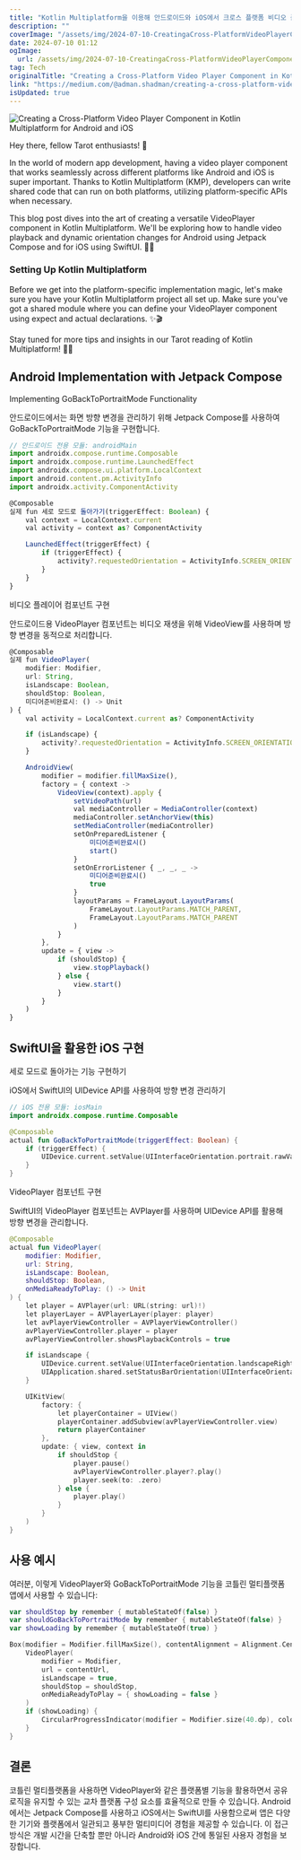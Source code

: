 ```yaml
---
title: "Kotlin Multiplatform을 이용해 안드로이드와 iOS에서 크로스 플랫폼 비디오 플레이어 컴포넌트 만드는 방법"
description: ""
coverImage: "/assets/img/2024-07-10-CreatingaCross-PlatformVideoPlayerComponentinKotlinMultiplatformAndroidIOS_0.png"
date: 2024-07-10 01:12
ogImage:
  url: /assets/img/2024-07-10-CreatingaCross-PlatformVideoPlayerComponentinKotlinMultiplatformAndroidIOS_0.png
tag: Tech
originalTitle: "Creating a Cross-Platform Video Player Component in Kotlin Multiplatform Android IOS"
link: "https://medium.com/@adman.shadman/creating-a-cross-platform-video-player-component-in-kotlin-multiplatform-android-ios-9d79174aa2ca"
isUpdated: true
---
```


![Creating a Cross-Platform Video Player Component in Kotlin Multiplatform for Android and iOS](/assets/img/2024-07-10-CreatingaCross-PlatformVideoPlayerComponentinKotlinMultiplatformAndroidIOS_0.png)

Hey there, fellow Tarot enthusiasts! 🌟

In the world of modern app development, having a video player component that works seamlessly across different platforms like Android and iOS is super important. Thanks to Kotlin Multiplatform (KMP), developers can write shared code that can run on both platforms, utilizing platform-specific APIs when necessary.

This blog post dives into the art of creating a versatile VideoPlayer component in Kotlin Multiplatform. We'll be exploring how to handle video playback and dynamic orientation changes for Android using Jetpack Compose and for iOS using SwiftUI. 📱✨

### Setting Up Kotlin Multiplatform

Before we get into the platform-specific implementation magic, let's make sure you have your Kotlin Multiplatform project all set up. Make sure you've got a shared module where you can define your VideoPlayer component using expect and actual declarations. ✨🎬

Stay tuned for more tips and insights in our Tarot reading of Kotlin Multiplatform! 🔮✨

<!-- cozy-coder - 수평 -->

<ins class="adsbygoogle"
     style="display:block"
     data-ad-client="ca-pub-4877378276818686"
     data-ad-slot="1107185301"
     data-ad-format="auto"
     data-full-width-responsive="true"></ins>

<script>
     (adsbygoogle = window.adsbygoogle || []).push({});
</script>

## Android Implementation with Jetpack Compose

Implementing GoBackToPortraitMode Functionality

안드로이드에서는 화면 방향 변경을 관리하기 위해 Jetpack Compose를 사용하여 GoBackToPortraitMode 기능을 구현합니다.

<!-- cozy-coder - 수평 -->

<ins class="adsbygoogle"
     style="display:block"
     data-ad-client="ca-pub-4877378276818686"
     data-ad-slot="1107185301"
     data-ad-format="auto"
     data-full-width-responsive="true"></ins>

<script>
     (adsbygoogle = window.adsbygoogle || []).push({});
</script>

```js
// 안드로이드 전용 모듈: androidMain
import androidx.compose.runtime.Composable
import androidx.compose.runtime.LaunchedEffect
import androidx.compose.ui.platform.LocalContext
import android.content.pm.ActivityInfo
import androidx.activity.ComponentActivity

@Composable
실제 fun 세로 모드로 돌아가기(triggerEffect: Boolean) {
    val context = LocalContext.current
    val activity = context as? ComponentActivity

    LaunchedEffect(triggerEffect) {
        if (triggerEffect) {
            activity?.requestedOrientation = ActivityInfo.SCREEN_ORIENTATION_PORTRAIT
        }
    }
}
```

비디오 플레이어 컴포넌트 구현

안드로이드용 VideoPlayer 컴포넌트는 비디오 재생을 위해 VideoView를 사용하며 방향 변경을 동적으로 처리합니다.

```js
@Composable
실제 fun VideoPlayer(
    modifier: Modifier,
    url: String,
    isLandscape: Boolean,
    shouldStop: Boolean,
    미디어준비완료시: () -> Unit
) {
    val activity = LocalContext.current as? ComponentActivity

    if (isLandscape) {
        activity?.requestedOrientation = ActivityInfo.SCREEN_ORIENTATION_LANDSCAPE
    }

    AndroidView(
        modifier = modifier.fillMaxSize(),
        factory = { context ->
            VideoView(context).apply {
                setVideoPath(url)
                val mediaController = MediaController(context)
                mediaController.setAnchorView(this)
                setMediaController(mediaController)
                setOnPreparedListener {
                    미디어준비완료시()
                    start()
                }
                setOnErrorListener { _, _, _ ->
                    미디어준비완료시()
                    true
                }
                layoutParams = FrameLayout.LayoutParams(
                    FrameLayout.LayoutParams.MATCH_PARENT,
                    FrameLayout.LayoutParams.MATCH_PARENT
                )
            }
        },
        update = { view ->
            if (shouldStop) {
                view.stopPlayback()
            } else {
                view.start()
            }
        }
    )
}
```

<!-- cozy-coder - 수평 -->

<ins class="adsbygoogle"
     style="display:block"
     data-ad-client="ca-pub-4877378276818686"
     data-ad-slot="1107185301"
     data-ad-format="auto"
     data-full-width-responsive="true"></ins>

<script>
     (adsbygoogle = window.adsbygoogle || []).push({});
</script>

## SwiftUI을 활용한 iOS 구현

세로 모드로 돌아가는 기능 구현하기

iOS에서 SwiftUI의 UIDevice API를 사용하여 방향 변경 관리하기

```kotlin
// iOS 전용 모듈: iosMain
import androidx.compose.runtime.Composable

@Composable
actual fun GoBackToPortraitMode(triggerEffect: Boolean) {
    if (triggerEffect) {
        UIDevice.current.setValue(UIInterfaceOrientation.portrait.rawValue, forKey: "orientation")
    }
}
```

<!-- cozy-coder - 수평 -->

<ins class="adsbygoogle"
     style="display:block"
     data-ad-client="ca-pub-4877378276818686"
     data-ad-slot="1107185301"
     data-ad-format="auto"
     data-full-width-responsive="true"></ins>

<script>
     (adsbygoogle = window.adsbygoogle || []).push({});
</script>

VideoPlayer 컴포넌트 구현

SwiftUI의 VideoPlayer 컴포넌트는 AVPlayer를 사용하며 UIDevice API를 활용해 방향 변경을 관리합니다.

```kotlin
@Composable
actual fun VideoPlayer(
    modifier: Modifier,
    url: String,
    isLandscape: Boolean,
    shouldStop: Boolean,
    onMediaReadyToPlay: () -> Unit
) {
    let player = AVPlayer(url: URL(string: url)!)
    let playerLayer = AVPlayerLayer(player: player)
    let avPlayerViewController = AVPlayerViewController()
    avPlayerViewController.player = player
    avPlayerViewController.showsPlaybackControls = true

    if isLandscape {
        UIDevice.current.setValue(UIInterfaceOrientation.landscapeRight.rawValue, forKey: "orientation")
        UIApplication.shared.setStatusBarOrientation(UIInterfaceOrientation.unknown, animated: true)
    }

    UIKitView(
        factory: {
            let playerContainer = UIView()
            playerContainer.addSubview(avPlayerViewController.view)
            return playerContainer
        },
        update: { view, context in
            if shouldStop {
                player.pause()
                avPlayerViewController.player?.play()
                player.seek(to: .zero)
            } else {
                player.play()
            }
        }
    )
}
```

## 사용 예시

<!-- cozy-coder - 수평 -->

<ins class="adsbygoogle"
     style="display:block"
     data-ad-client="ca-pub-4877378276818686"
     data-ad-slot="1107185301"
     data-ad-format="auto"
     data-full-width-responsive="true"></ins>

<script>
     (adsbygoogle = window.adsbygoogle || []).push({});
</script>

여러분, 이렇게 VideoPlayer와 GoBackToPortraitMode 기능을 코틀린 멀티플랫폼 앱에서 사용할 수 있습니다:

```kotlin
var shouldStop by remember { mutableStateOf(false) }
var shouldGoBackToPortraitMode by remember { mutableStateOf(false) }
var showLoading by remember { mutableStateOf(true) }

Box(modifier = Modifier.fillMaxSize(), contentAlignment = Alignment.Center) {
    VideoPlayer(
        modifier = Modifier,
        url = contentUrl,
        isLandscape = true,
        shouldStop = shouldStop,
        onMediaReadyToPlay = { showLoading = false }
    )
    if (showLoading) {
        CircularProgressIndicator(modifier = Modifier.size(40.dp), color = AppInfoManager.getAccentColor())
    }
}
```

## 결론

코틀린 멀티플랫폼을 사용하면 VideoPlayer와 같은 플랫폼별 기능을 활용하면서 공유 로직을 유지할 수 있는 교차 플랫폼 구성 요소를 효율적으로 만들 수 있습니다. Android에서는 Jetpack Compose를 사용하고 iOS에서는 SwiftUI를 사용함으로써 앱은 다양한 기기와 플랫폼에서 일관되고 풍부한 멀티미디어 경험을 제공할 수 있습니다. 이 접근 방식은 개발 시간을 단축할 뿐만 아니라 Android와 iOS 간에 통일된 사용자 경험을 보장합니다.
